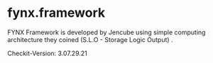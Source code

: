 # fynx.framework
 FYNX Framework is developed by Jencube using simple computing architecture they coined (S.L.O - Storage Logic Output) .

Checkit-Version: 3.07.29.21


